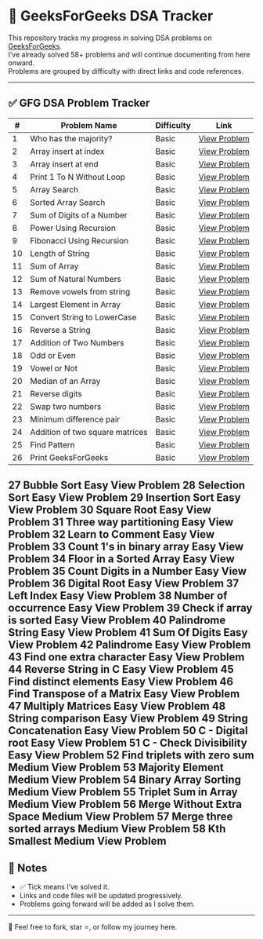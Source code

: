 # 📘 GeeksForGeeks DSA Tracker

This repository tracks my progress in solving DSA problems on [GeeksForGeeks](https://www.geeksforgeeks.org/).  
I’ve already solved 58+ problems and will continue documenting from here onward.  
Problems are grouped by difficulty with direct links and code references.

---

## ✅ GFG DSA Problem Tracker

| #   | Problem Name                            | Difficulty | Link                                                                 |
|-----|-----------------------------------------|------------|----------------------------------------------------------------------|
| 1   | Who has the majority?                   | Basic      | [View Problem](https://www.geeksforgeeks.org/problems/who-has-the-majority/0/) |
| 2   | Array insert at index                   | Basic      | [View Problem](https://www.geeksforgeeks.org/problems/array-insert-at-index/0/) |
| 3   | Array insert at end                     | Basic      | [View Problem](https://www.geeksforgeeks.org/problems/array-insert-at-end/0/) |
| 4   | Print 1 To N Without Loop               | Basic      | [View Problem](https://www.geeksforgeeks.org/problems/print-1-to-n-without-using-loops-1587115620/0/) |
| 5   | Array Search                            | Basic      | [View Problem](https://www.geeksforgeeks.org/problems/search-an-element-in-an-array-1587115621/0/) |
| 6   | Sorted Array Search                     | Basic      | [View Problem](https://www.geeksforgeeks.org/problems/who-will-win-1587115621/0/) |
| 7   | Sum of Digits of a Number               | Basic      | [View Problem](https://www.geeksforgeeks.org/problems/sum-of-digits-of-a-number/0/) |
| 8   | Power Using Recursion                   | Basic      | [View Problem](https://www.geeksforgeeks.org/problems/power-using-recursion/0/) |
| 9   | Fibonacci Using Recursion               | Basic      | [View Problem](https://www.geeksforgeeks.org/problems/fibonacci-using-recursion/0/) |
| 10  | Length of String                        | Basic      | [View Problem](https://www.geeksforgeeks.org/problems/length-of-string/0/) |
| 11  | Sum of Array                            | Basic      | [View Problem](https://www.geeksforgeeks.org/problems/sum-of-array2326/0/) |
| 12  | Sum of Natural Numbers                  | Basic      | [View Problem](https://www.geeksforgeeks.org/problems/sum-of-series2811/0/) |
| 13  | Remove vowels from string               | Basic      | [View Problem](https://www.geeksforgeeks.org/problems/remove-vowels-from-string1446/0/) |
| 14  | Largest Element in Array                | Basic      | [View Problem](https://www.geeksforgeeks.org/problems/largest-element-in-array4009/0/) |
| 15  | Convert String to LowerCase             | Basic      | [View Problem](https://www.geeksforgeeks.org/problems/java-convert-string-to-lowercase2313/0/) |
| 16  | Reverse a String                        | Basic      | [View Problem](https://www.geeksforgeeks.org/problems/java-reverse-a-string0416/0/) |
| 17  | Addition of Two Numbers                 | Basic      | [View Problem](https://www.geeksforgeeks.org/problems/addition-of-two-numbers0812/0/) |
| 18  | Odd or Even                             | Basic      | [View Problem](https://www.geeksforgeeks.org/problems/odd-or-even3618/0/) |
| 19  | Vowel or Not                            | Basic      | [View Problem](https://www.geeksforgeeks.org/problems/vowel-or-not0831/0/) |
| 20  | Median of an Array                      | Basic      | [View Problem](https://www.geeksforgeeks.org/problems/find-the-median0527/0/) |
| 21  | Reverse digits                          | Basic      | [View Problem](https://www.geeksforgeeks.org/problems/reverse-digit0316/0/) |
| 22  | Swap two numbers                        | Basic      | [View Problem](https://www.geeksforgeeks.org/problems/swap-two-numbers3844/0/) |
| 23  | Minimum difference pair                 | Basic      | [View Problem](https://www.geeksforgeeks.org/problems/minimum-difference-pair5444/0/) |
| 24  | Addition of two square matrices         | Basic      | [View Problem](https://www.geeksforgeeks.org/problems/addition-of-two-square-matrices4916/0/) |
| 25  | Find Pattern                            | Basic      | [View Problem](https://www.geeksforgeeks.org/problems/find-pattern--141628/0/) |
| 26  | Print GeeksForGeeks                     | Basic      | [View Problem](https://www.geeksforgeeks.org/problems/print-geeksforgeeks--141629/0/) |
27	Bubble Sort	Easy	View Problem
28	Selection Sort	Easy	View Problem
29	Insertion Sort	Easy	View Problem
30	Square Root	Easy	View Problem
31	Three way partitioning	Easy	View Problem
32	Learn to Comment	Easy	View Problem
33	Count 1's in binary array	Easy	View Problem
34	Floor in a Sorted Array	Easy	View Problem
35	Count Digits in a Number	Easy	View Problem
36	Digital Root	Easy	View Problem
37	Left Index	Easy	View Problem
38	Number of occurrence	Easy	View Problem
39	Check if array is sorted	Easy	View Problem
40	Palindrome String	Easy	View Problem
41	Sum Of Digits	Easy	View Problem
42	Palindrome	Easy	View Problem
43	Find one extra character	Easy	View Problem
44	Reverse String in C	Easy	View Problem
45	Find distinct elements	Easy	View Problem
46	Find Transpose of a Matrix	Easy	View Problem
47	Multiply Matrices	Easy	View Problem
48	String comparison	Easy	View Problem
49	String Concatenation	Easy	View Problem
50	C - Digital root	Easy	View Problem
51	C - Check Divisibility	Easy	View Problem
52	Find triplets with zero sum	Medium	View Problem
53	Majority Element	Medium	View Problem
54	Binary Array Sorting	Medium	View Problem
55	Triplet Sum in Array	Medium	View Problem
56	Merge Without Extra Space	Medium	View Problem
57	Merge three sorted arrays	Medium	View Problem
58	Kth Smallest	Medium	View Problem
---

## 📌 Notes

- ✅ Tick means I’ve solved it.
- Links and code files will be updated progressively.
- Problems going forward will be added as I solve them.

---

🧠 Feel free to fork, star ⭐, or follow my journey here.

